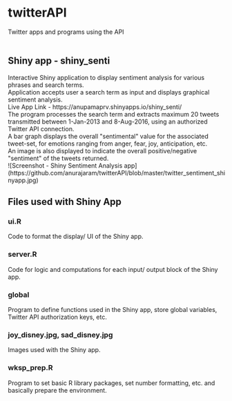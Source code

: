 # twitterAPI
Twitter apps and programs using the API
<br>
<br>

<h2>Shiny app - shiny_senti </h2>
Interactive Shiny application to display sentiment analysis for various phrases and search terms.<br>
Application accepts user a search term as input and displays graphical sentiment analysis.<br>
Live App Link - https://anupamaprv.shinyapps.io/shiny_senti/
<br>
The program processes the search term and extracts maximum 20 tweets transmitted between 1-Jan-2013 and 8-Aug-2016, using an authorized Twitter API connection.<br>
A bar graph displays the overall "sentimental" value for the associated tweet-set, for emotions ranging from anger, fear, 
joy, anticipation, etc.<br>
An image is also displayed to indicate the overall positive/negative "sentiment" of the tweets returned. <br>
![Screenshot - Shiny Sentiment Analysis app](https://github.com/anurajaram/twitterAPI/blob/master/twitter_sentiment_shinyapp.jpg)

<h2> Files used with Shiny App</h2>
<h3>ui.R</h3>
Code to format the display/ UI of the Shiny app.
<br>

<h3>server.R</h3>
Code for logic and computations for each input/ output block of the Shiny app.
<br>

<h3>global</h3>
Program to define functions used in the Shiny app, store global variables, Twitter API authorization keys, etc. 
<br>

<h3>joy_disney.jpg, sad_disney.jpg</h3>
Images used with the Shiny app.
<br>

<h3>wksp_prep.R</h3>
Program to set basic R library packages, set number formatting, etc. and basically prepare the environment.



